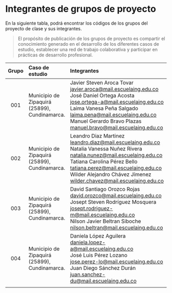 # Integrantes de grupos de proyecto

En la siguiente tabla, podrá encontrar los códigos de los grupos del proyecto de clase y sus integrantes. 

> El propósito de publicación de los grupos de proyecto es compartir el conocimiento generado en el desarrollo de los diferentes casos de estudio, establecer una red de trabajo colaborativa y participar en prácticas de desarrollo profesional.

| Grupo | Caso de estudio                                | Integrantes                                                                                                                                                                                                                                                                                          | Observaciones                     |
|:-----:|:-----------------------------------------------|:-----------------------------------------------------------------------------------------------------------------------------------------------------------------------------------------------------------------------------------------------------------------------------------------------------|:----------------------------------|
|  001  | Municipio de Zipaquirá (25899), Cundinamarca.  | Javier Steven Aroca Tovar<br>javier.aroca@mail.escuelaing.edu.co<br>José Daniel Ortega Acosta<br>jose.ortega-a@mail.escuelaing.edu.co<br>Laima Vanesa Peña Salgado<br>laima.pena@mail.escuelaing.edu.co<br>Manuel Gerardo Bravo Plazas<br>manuel.bravo@mail.escuelaing.edu.co                        | Pregrado. Desarrollado completo   |
|  002  | Municipio de Zipaquirá (25899), Cundinamarca.  | Leandro Diaz Martinez<br>leandro.diaz@mail.escuelaing.edu.co<br>Natalia Vanessa Nuñez Rivera<br>natalia.nunez@mail.escuelaing.edu.co<br>Tatiana Carolina Pérez Bello<br>tatiana.perez@mail.escuelaing.edu.co<br>Wilder Alejandro Chávez Jímenez<br>wilder.chavez@mail.escuelaing.edu.co              | Pregrado. Desarrollado completo   |
|  003  | Municipio de Zipaquirá (25899), Cundinamarca.  | David Santiago Orozco Rojas<br>david.orozco@mail.escuelaing.edu.co<br>Josept Steven Rodríguez Mosquera<br>josept.rodriguez-m@mail.escuelaing.edu.co<br>Nilson Javier Beltran Siboche<br>nilson.beltran@mail.escuelaing.edu.co                                                                        | Pregrado. Desarrollado completo   |
|  004  | Municipio de Zipaquirá (25899), Cundinamarca.  | Daniela López Aguilera<br>daniela.lopez-a@mail.escuelaing.edu.co<br>José Luis Pérez Lozano<br>jose.perez-lo@mail.escuelaing.edu.co<br>Juan Diego Sánchez Durán<br>juan.sanchez-du@mail.escuelaing.edu.co                                                                                             | Pregrado. Desarrollado completo   |
|       |                                                |                                                                                                                                                                                                                                                                                                      |                                   |







